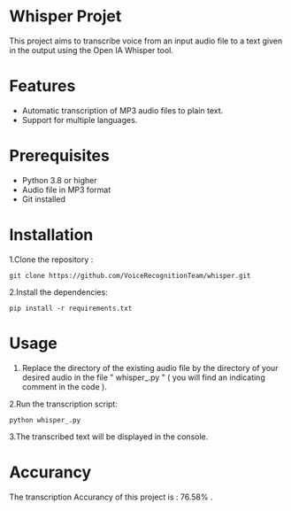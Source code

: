 # Whisper Projet

This project aims to transcribe voice from an input audio file to a text given in the output using the Open IA Whisper tool.

# Features

- Automatic transcription of MP3 audio files to plain text.
- Support for multiple languages.

# Prerequisites

- Python 3.8 or higher
- Audio file in MP3 format
- Git installed

# Installation 

1.Clone the repository :


    git clone https://github.com/VoiceRecognitionTeam/whisper.git  


2.Install the dependencies:

   
    pip install -r requirements.txt

    
# Usage

1. Replace the directory of the existing audio file by the directory of your desired audio in the file " whisper_.py " ( you will find an indicating comment in the code ).
     
2.Run the transcription script:


    python whisper_.py


3.The transcribed text will be displayed in the console.

# Accurancy

The transcription Accurancy of this project is :  76.58% .
